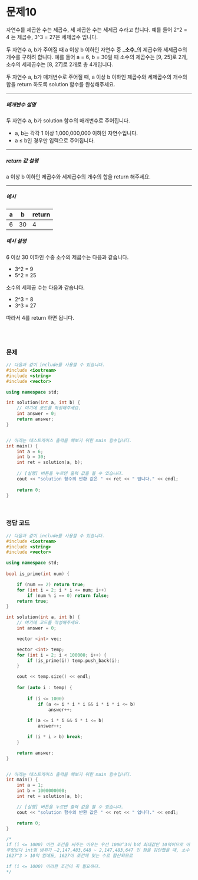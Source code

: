 

# 문제10
자연수를 제곱한 수는 제곱수, 세 제곱한 수는 세제곱 수라고 합니다. 예를 들어 2^2 = 4 는 제곱수, 3^3 = 27은 세제곱수 입니다.

두 자연수 a, b가 주어질 때 a 이상 b 이하인 자연수 중 _**소수**_의 제곱수와 세제곱수의 개수를 구하려 합니다. 예를 들어 a = 6, b = 30일 때 소수의 제곱수는 [9, 25]로 2개, 소수의 세제곱수는 [8, 27]로 2개로 총 4개입니다.

두 자연수 a, b가 매개변수로 주어질 때, a 이상 b 이하인 제곱수와 세제곱수의 개수의 합을 return 하도록 solution 함수를 완성해주세요.

---
##### 매개변수 설명

두 자연수 a, b가 solution 함수의 매개변수로 주어집니다.

* a, b는 각각 1 이상 1,000,000,000 이하인 자연수입니다.
* a ≤ b인 경우만 입력으로 주어집니다.

---
##### return 값 설명
 a 이상 b 이하인 제곱수와 세제곱수의 개수의 합을 return 해주세요.

---
##### 예시

| a | b  | return |
|---|----|--------|
| 6 | 30 | 4 |

##### 예시 설명
6 이상 30 이하인 수중 소수의 제곱수는 다음과 같습니다.

* 3^2 = 9
* 5^2 = 25

소수의 세제곱 수는 다음과 같습니다.

* 2^3 = 8
* 3^3 = 27

따라서 4를 return 하면 됩니다.

<br>
<br>

### 문제
```cpp
// 다음과 같이 include를 사용할 수 있습니다.
#include <iostream>
#include <string>
#include <vector>

using namespace std;

int solution(int a, int b) {
    // 여기에 코드를 작성해주세요.
    int answer = 0;
    return answer;
}


// 아래는 테스트케이스 출력을 해보기 위한 main 함수입니다.
int main() {
    int a = 6;
    int b = 30;
    int ret = solution(a, b);
    
    // [실행] 버튼을 누르면 출력 값을 볼 수 있습니다.
    cout << "solution 함수의 반환 값은 " << ret << " 입니다." << endl;
   
    return 0;
}
```

<br>

### 정답 코드
```cpp
// 다음과 같이 include를 사용할 수 있습니다.
#include <iostream>
#include <string>
#include <vector>

using namespace std;
	
bool is_prime(int num) {

	if (num == 2) return true;
	for (int i = 2; i * i <= num; i++) 
		if (num % i == 0) return false;
	return true;
}

int solution(int a, int b) {
	// 여기에 코드를 작성해주세요.
	int answer = 0;

	vector <int> vec;

	vector <int> temp;
	for (int i = 2; i < 100000; i++) {
		if (is_prime(i)) temp.push_back(i);
	}

	cout << temp.size() << endl;
	
	for (auto i : temp) {
		
		if (i <= 1000) 
			if (a <= i * i * i && i * i * i <= b) 
				answer++;
		
		if (a <= i * i && i * i <= b) 
			answer++; 

		if (i * i > b) break;
	}

	return answer;
}


// 아래는 테스트케이스 출력을 해보기 위한 main 함수입니다.
int main() {
	int a = 1;
	int b = 1000000000;
	int ret = solution(a, b);

	// [실행] 버튼을 누르면 출력 값을 볼 수 있습니다.
	cout << "solution 함수의 반환 값은 " << ret << " 입니다." << endl;

	return 0;
}

/*
if (i <= 1000) 이런 조건을 써주는 이유는 우선 1000^3이 b의 최대값인 10억이므로 이 이상의 i는 검사할 필요가 없기도 하고
무엇보다 int형 범위가 –2,147,483,648 ~ 2,147,483,647 인 점을 감안했을 때, 소수 1627 부터는 int 범위를 넘어가게 된다. 따라서 
1627^3 > 10억 임에도, 1627이 조건에 맞는 수로 합산되므로 

if (i <= 1000) 이러한 조건이 꼭 필요하다.
*/

```

